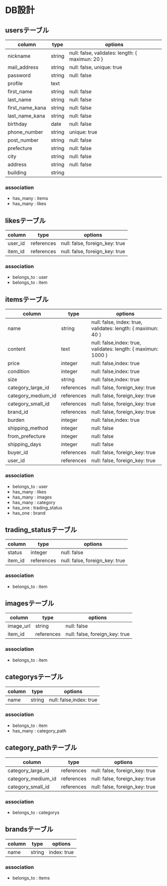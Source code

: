# DB設計

## usersテーブル
|column|type|options|
|------|----|-------|
|nickname|string|null: false, validates: length: { maximun: 20 }|
|mail_address|string|null: false, unique: true|
|password|string|null: false|
|profile|text||
|first_name|string|null: false|
|last_name|string|null: false|
|first_name_kana|string|null: false|
|last_name_kana|string|null: false|
|birthday|date|null: false|
|phone_number|string|unique: true|
|post_number|string|null: false|
|prefecture|string|null: false|
|city|string|null: false|
|address|string|null: false|
|building|string||

### association
- has_many : items
- has_many : likes

## likesテーブル
|column|type|options|
|------|----|-------|
|user_id|references|null: false, foreign_key: true|
|item_id|references|null: false, foreign_key: true|

### association
- belongs_to : user
- belongs_to : item

## itemsテーブル
|column|type|options|
|------|----|-------|
|name|string|null: false, index: true, validates: length: { maximun: 40 }|
|content|text|null: false,index: true, validates: length: { maximun: 1000 }|
|price|integer|null: false,index: true|
|condition|integer|null: false,index: true|
|size|string|null: false,index: true|
|category_large_id|references|null: false, foreign_key: true|
|category_medium_id|references|null: false, foreign_key: true|
|category_small_id|references|null: false, foreign_key: true|
|brand_id|references|null: false, foreign_key: true|
|burden|integer|null: false,index: true|
|shipping_method|integer|null: false|
|from_prefecture|integer|null: false|
|shipping_days|integer|null: false|
|buyer_id|references|null: false, foreign_key: true|
|user_id|references|null: false, foreign_key: true|

### association
- belongs_to : user
- has_many : likes
- has_many : images
- has_many : category
- has_one : trading_status
- has_one : brand

## trading_statusテーブル
|column|type|options|
|------|----|-------|
|status|integer|null: false|
|item_id|references|null: false, foreign_key: true|

### association
- belongs_to : item

## imagesテーブル
|column|type|options|
|------|----|-------|
|image_url|string|null: false|
|item_id|references|null: false, foreign_key: true|

### association
- belongs_to : item

## categorysテーブル
|column|type|options|
|------|----|-------|
|name|string|null: false,index: true|

### association
- belongs_to : item
- has_many : category_path

## category_pathテーブル
|column|type|options|
|------|----|-------|
|category_large_id|references|null: false, foreign_key: true|
|category_medium_id|references|null: false, foreign_key: true|
|category_small_id|references|null: false, foreign_key: true|

### association
- belongs_to : categorys

## brandsテーブル
|column|type|options|
|------|----|-------|
|name|string|index: true|

### association
- belongs_to : items
